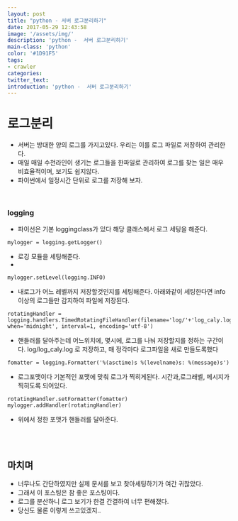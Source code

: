 ```yaml
---
layout: post
title: "python - 서버 로그분리하기"
date: 2017-05-29 12:43:58
image: '/assets/img/'
description: 'python -  서버 로그분리하기'
main-class: 'python'
color: '#1D91F5'
tags:
- crawler
categories:
twitter_text:
introduction: 'python -  서버 로그분리하기'
---
```


# 로그분리

* 서버는 방대한 양의 로그를 가지고있다. 우리는 이를 로그 파일로 저장하여 관리한다.
* 매일 매일 수천라인이 생기는 로그들을 한파일로 관리하여 로그를 찾는 일은 매우 비효율적이며, 보기도 쉽지않다.
* 파이썬에서 일정시간 단위로 로그를 저장해 보자. 

<br>

### logging


* 파이선은 기본  loggingclass가 있다 해당 클래스에서 로그 세팅을 해준다.

~~~
mylogger = logging.getLogger()
~~~
* 로깅 모듈을 세팅해준다.
* 
~~~
mylogger.setLevel(logging.INFO)
~~~
* 내로그가 어느 레벨까지 저장할것인지를 세팅해준다. 아래와같이 세팅한다면 info이상의 로그들만 감지하여 파일에 저장된다.

~~~
rotatingHandler = logging.handlers.TimedRotatingFileHandler(filename='log/'+'log_caly.log', when='midnight', interval=1, encoding='utf-8')
~~~
* 핸들러를 달아주는데 어느위치에, 몇시에, 로그를 나눠 저장할지를 정하는 구간이다. log/log_caly.log 로 저장하고, 매 정각마다 로그파일을 새로 만들도록했다
~~~
fomatter = logging.Formatter('%(asctime)s %(levelname)s: %(message)s')
~~~
* 로그포맷이다 기본적인 포맷에 맞춰 로그가 찍히게된다. 시간과,로그래벨, 메시지가 찍히도록 되어있다.

~~~
rotatingHandler.setFormatter(fomatter)
mylogger.addHandler(rotatingHandler)
~~~
* 위에서 정한 포맷가 핸들러를 달아준다.

<br>
<br>

## 마치며

* 너무나도 간단하였지만 실제 문서를 보고 찾아세팅하기가 여간 귀찮았다.
* 그래서 이 포스팅은 참 좋은 포스팅이다.
* 로그를 분산하니 로그 보기가 한결 간결하여 너무 편해졌다. 
* 당신도 물론 이렇게 쓰고있겠지..




